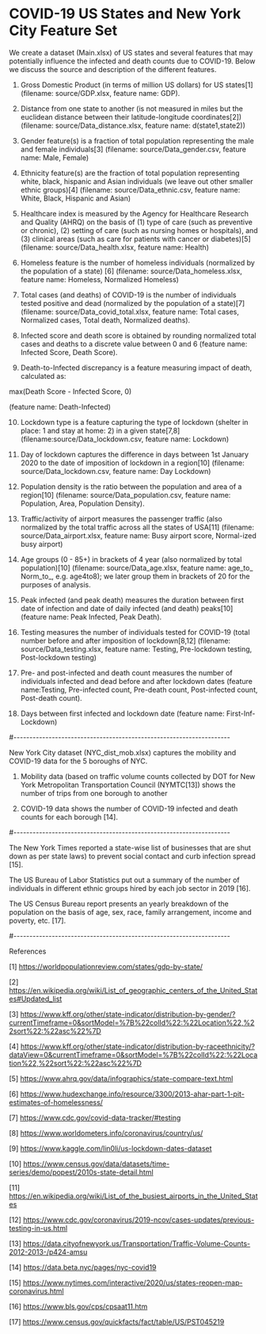 # COVID-19 US States and New York City Feature Set
We create a dataset (Main.xlsx) of US states and several features that may potentially influence the infected and death counts due to COVID-19. Below we discuss the source and description of the different features.

1. Gross Domestic Product (in terms of million US dollars) for US states[1] (filename:  source/GDP.xlsx, feature name:  GDP).

2. Distance from one state to another (is not measured in miles but the euclidean distance between their latitude-longitude  coordinates[2]) (filename: source/Data_distance.xlsx, feature name: d(state1,state2))

3. Gender feature(s) is a fraction of total population representing the male and female individuals[3] (filename: source/Data_gender.csv, feature name:  Male, Female)

4. Ethnicity feature(s) are the fraction of total population representing white, black, hispanic and Asian individuals (we leave out other smaller ethnic groups)[4] (filename: source/Data_ethnic.csv, feature name: White, Black, Hispanic and Asian)

5. Healthcare index is measured by the Agency for Healthcare Research and Quality (AHRQ) on the basis of (1) type of care (such as preventive or chronic), (2) setting of care (such as nursing homes or hospitals), and (3) clinical areas (such as care for patients with cancer or diabetes)[5] (filename: source/Data_health.xlsx, feature name: Health)

6. Homeless feature is the number of homeless individuals (normalized by the population of a state) [6] (filename: source/Data_homeless.xlsx, feature name: Homeless, Normalized Homeless)

7. Total cases (and  deaths) of COVID-19 is the number of individuals tested positive and dead (normalized by the population of a state)[7] (filename: source/Data_covid_total.xlsx, feature name: Total cases, Normalized cases, Total death, Normalized deaths).

8. Infected score and death score is obtained by rounding normalized total cases and deaths to a discrete value between 0 and 6 (feature name: Infected Score, Death Score).

9. Death-to-Infected discrepancy is a feature measuring impact of death, calculated as:

max(Death Score - Infected Score, 0) 

(feature name: Death-Infected)

10. Lockdown type is a feature capturing the type of lockdown (shelter in place: 1 and stay at home: 2) in a given state[7,8] (filename:source/Data_lockdown.csv, feature name: Lockdown)

11. Day of lockdown captures the difference in days between 1st January 2020 to the date of imposition of lockdown in a region[10] (filename: source/Data_lockdown.csv, feature name: Day Lockdown)

12. Population density is the ratio between the population and area of a region[10] (filename: source/Data_population.csv, feature name: Population, Area, Population Density).

13. Traffic/activity of airport measures the passenger traffic (also normalized by the total traffic across all the states of USA[11] (filename: source/Data_airport.xlsx, feature name: Busy airport score, Normal-ized busy airport)

14. Age groups (0 - 85+) in brackets of 4 year (also normalized by total population)[10] (filename: source/Data_age.xlsx, feature name: age_to_ Norm_to_, e.g. age4to8); we later group them in brackets of 20 for the purposes of analysis.

15. Peak infected (and peak death) measures the duration between first date of infection and date of daily infected (and death) peaks[10] (feature name: Peak Infected, Peak Death).

16. Testing measures the number of individuals tested for COVID-19 (total number before and after imposition of lockdown[8,12] (filename: source/Data_testing.xlsx, feature name: Testing, Pre-lockdown testing, Post-lockdown testing)

17. Pre- and post-infected and death count measures the number of individuals infected and dead before and after lockdown dates (feature name:Testing, Pre-infected count, Pre-death count, Post-infected count, Post-death count).

18. Days between first infected and lockdown date (feature name: First-Inf-Lockdown)

#--------------------------------------------------------------------

New York City dataset (NYC_dist_mob.xlsx) captures the mobility and COVID-19 data for the 5 boroughs of NYC.

1. Mobility data (based on traffic volume counts collected by DOT for New York Metropolitan Transportation Council (NYMTC[13]) shows the number of trips from one borough to another

2. COVID-19 data shows the number of COVID-19 infected and death counts for each borough [14].

#--------------------------------------------------------------------

The New York Times reported a state-wise list of businesses that are shut down as per state laws) to prevent social contact and curb infection spread [15]. 


The US Bureau of Labor Statistics put out a summary of the number of individuals in different ethnic groups hired by each job sector in 2019 [16].


The US Census Bureau report presents an yearly breakdown of the population on the basis of age, sex, race, family arrangement, income and poverty, etc. [17].

#--------------------------------------------------------------------

References

[1] https://worldpopulationreview.com/states/gdp-by-state/

[2] https://en.wikipedia.org/wiki/List_of_geographic_centers_of_the_United_States#Updated_list

[3] https://www.kff.org/other/state-indicator/distribution-by-gender/?currentTimeframe=0&sortModel=%7B%22colId%22:%22Location%22,%22sort%22:%22asc%22%7D

[4] https://www.kff.org/other/state-indicator/distribution-by-raceethnicity/?dataView=0&currentTimeframe=0&sortModel=%7B%22colId%22:%22Location%22,%22sort%22:%22asc%22%7D

[5] https://www.ahrq.gov/data/infographics/state-compare-text.html

[6] https://www.hudexchange.info/resource/3300/2013-ahar-part-1-pit-estimates-of-homelessness/

[7] https://www.cdc.gov/covid-data-tracker/#testing

[8] https://www.worldometers.info/coronavirus/country/us/

[9] https://www.kaggle.com/lin0li/us-lockdown-dates-dataset

[10] https://www.census.gov/data/datasets/time-series/demo/popest/2010s-state-detail.html

[11] https://en.wikipedia.org/wiki/List_of_the_busiest_airports_in_the_United_States

[12] https://www.cdc.gov/coronavirus/2019-ncov/cases-updates/previous-testing-in-us.html

[13] https://data.cityofnewyork.us/Transportation/Traffic-Volume-Counts-2012-2013-/p424-amsu

[14] https://data.beta.nyc/pages/nyc-covid19

[15] https://www.nytimes.com/interactive/2020/us/states-reopen-map-coronavirus.html

[16] https://www.bls.gov/cps/cpsaat11.htm

[17] https://www.census.gov/quickfacts/fact/table/US/PST045219
